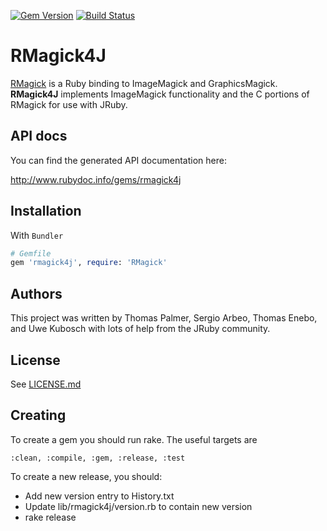 [![Gem Version](https://badge.fury.io/gh/serabe%2Frmagick4j.svg)](https://badge.fury.io/rb/rmagick4j)
[![Build Status](https://travis-ci.org/Serabe/RMagick4J.svg?branch=master)](https://travis-ci.org/Serabe/RMagick4J)

RMagick4J
=========

[RMagick](https://github.com/rmagick/rmagick) is a Ruby binding to ImageMagick
and GraphicsMagick.  **RMagick4J** implements ImageMagick functionality and the
C portions of RMagick for use with JRuby.


## API docs

You can find the generated API documentation here:

http://www.rubydoc.info/gems/rmagick4j

## Installation

With `Bundler`

```ruby
# Gemfile
gem 'rmagick4j', require: 'RMagick'
```

## Authors

This project was written by Thomas Palmer, Sergio Arbeo, Thomas Enebo, and
Uwe Kubosch with lots of help from the JRuby community.

## License

See [LICENSE.md](LICENSE.md)

## Creating

To create a gem you should run rake.
The useful targets are

    :clean, :compile, :gem, :release, :test

To create a new release, you should:

* Add new version entry to History.txt
* Update lib/rmagick4j/version.rb to contain new version
* rake release
